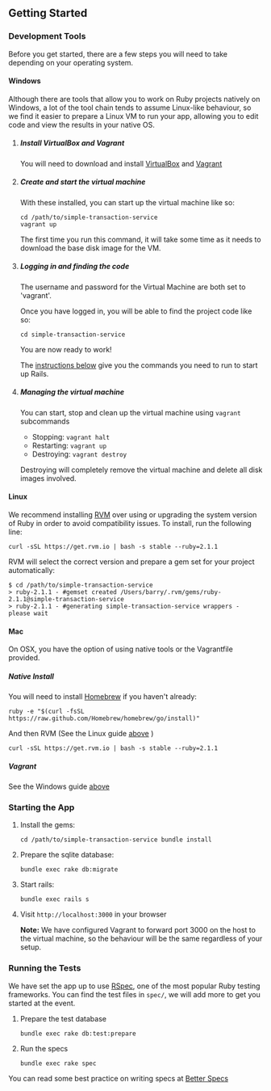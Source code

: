## Getting Started

### Development Tools
Before you get started, there are a few steps you will need to take depending
on your operating system.

#### Windows
Although there are tools that allow you to work on Ruby projects natively
on Windows, a lot of the tool chain tends to assume Linux-like behaviour, so
we find it easier to prepare a Linux VM to run your app, allowing you to
edit code and view the results in your native OS.

1. ##### Install VirtualBox and Vagrant
   
   You will need to download and install [VirtualBox][virtualbox-download] and [Vagrant][vagrant-download]

2. ##### Create and start the virtual machine

   With these installed, you can start up the virtual machine like so:

   ```
   cd /path/to/simple-transaction-service
   vagrant up
   ```

   The first time you run this command, it will take some time as it needs to
   download the base disk image for the VM.

3. ##### Logging in and finding the code

   The username and password for the Virtual Machine are both set to 'vagrant'.

   Once you have logged in, you will be able to find the project code like so:

   `
   cd simple-transaction-service
   `

   You are now ready to work!

   The [instructions below](#starting-the-app) give you the commands you need to
   run to start up Rails.
   
4. ##### Managing the virtual machine
   You can start, stop and clean up the virtual machine using `vagrant` subcommands

   - Stopping: `vagrant halt`
   - Restarting: `vagrant up`
   - Destroying: `vagrant destroy`

   Destroying will completely remove the virtual machine and delete all disk images
   involved.
   
#### Linux
We recommend installing [RVM][rvm] over using or upgrading the system version of Ruby
in order to avoid compatibility issues. To install, run the following line:

`curl -sSL https://get.rvm.io | bash -s stable --ruby=2.1.1`

RVM will select the correct version and prepare a gem set for your project
automatically:

```
$ cd /path/to/simple-transaction-service
> ruby-2.1.1 - #gemset created /Users/barry/.rvm/gems/ruby-2.1.1@simple-transaction-service
> ruby-2.1.1 - #generating simple-transaction-service wrappers - please wait
```

#### Mac
On OSX, you have the option of using native tools or the Vagrantfile provided.

##### Native Install
You will need to install [Homebrew][brew] if you haven't already:

`ruby -e "$(curl -fsSL https://raw.github.com/Homebrew/homebrew/go/install)"`

And then RVM (See the Linux guide [above](#linux) )

`curl -sSL https://get.rvm.io | bash -s stable --ruby=2.1.1`

##### Vagrant
See the Windows guide [above](#windows)

### Starting the App

1. Install the gems:

   `
   cd /path/to/simple-transaction-service
   bundle install
   `

2. Prepare the sqlite database:

   `bundle exec rake db:migrate`

3. Start rails:

   `bundle exec rails s`

4. Visit `http://localhost:3000` in your browser

   __Note:__ We have configured Vagrant to forward port 3000 on the host to the
   virtual machine, so the behaviour will be the same regardless of your setup.

### Running the Tests
We have set the app up to use [RSpec][rspec], one of the most popular Ruby
testing frameworks. You can find the test files in `spec/`, we will add more
to get you started at the event.

1. Prepare the test database

   `bundle exec rake db:test:prepare`

2. Run the specs

   `bundle exec rake spec`

You can read some best practice on writing specs at [Better Specs][betterspecs]

[rvm]: http://rvm.io
[brew]: http://brew.sh
[virtualbox-download]: https://www.virtualbox.org/wiki/Downloads
[vagrant-download]: http://www.vagrantup.com/downloads.html

[rspec]: http://rspec.info
[betterspecs]: http://betterspecs.org

